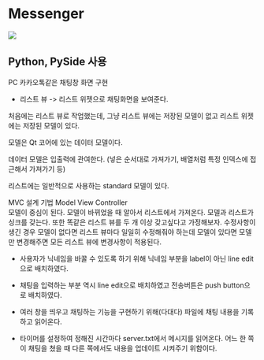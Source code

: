 # Messenger

<img src="https://img.shields.io/badge/Python-3766AB?style=flat-square&logo=Python&logoColor=white"/>

## Python, PySide 사용

PC 카카오톡같은 채팅창 화면 구현

- 리스트 뷰 -> 리스트 위젯으로 채팅화면을 보여준다.

처음에는 리스트 뷰로 작업했는데, 그냥 리스트 뷰에는 저장된 모델이 없고 리스트 위젯에는 저장된 모델이 있다.

모델은 Qt 코어에 있는 데이터 모델이다.

데이터 모델은 입출력에 관여한다.
(넣은 순서대로 가져가기, 배열처럼 특정 인덱스에 접근해서 가져가기 등)

리스트에는 일반적으로 사용하는 standard 모델이 있다.

MVC 설계 기법
Model View Controller  
모델이 중심이 된다. 모델이 바뀌었을 때 알아서 리스트에서 가져온다. 모델과 리스트가 싱크를 갖는다.
또한 똑같은 리스트 뷰를 두 개 이상 갖고싶다고 가정해보자.
수정사항이 생긴 경우 모델이 없다면 리스트 뷰마다 일일히 수정해줘야 하는데 모델이 있다면 모델만 변경해주면 모든 리스트 뷰에 변경사항이 적용된다.

- 사용자가 닉네임을 바꿀 수 있도록 하기 위해 닉네임 부분을 label이 아닌 line edit으로 배치하였다.

- 채팅을 입력하는 부분 역시 line edit으로 배치하였고 전송버튼은 push button으로 배치하였다.

- 여러 창을 띄우고 채팅하는 기능을 구현하기 위해(다대다) 파일에 채팅 내용을 기록하고 읽어온다.

- 타이머를 설정하여 정해진 시간마다 server.txt에서 메시지를 읽어온다. 어느 한 쪽이 채팅을 쳤을 때 다른 쪽에서도 내용을 업데이트 시켜주기 위함이다.
